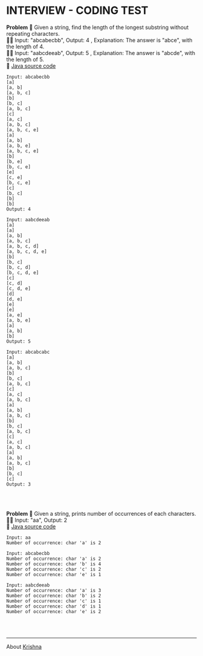 # INTERVIEW - CODING TEST

<b>Problem</b> :thinking: Given a string, find the length of the longest substring without repeating characters.<br/>
:tipping_hand_man: Input: "abcabecbb",  Output: 4 , Explanation: The answer is "abce", with the length of 4.<br/>
:tipping_hand_man: Input: "aabcdeeab",  Output: 5 , Explanation: The answer is "abcde", with the length of 5.<br/>
:open_book: [Java source code](https://github.com/krishnamanchikalapudi/examples.java/blob/develop/CodeTest/src/code/test/RepeatingCharacters.java)<br/> 
```
Input: abcabecbb
[a]
[a, b]
[a, b, c]
[b]
[b, c]
[a, b, c]
[c]
[a, c]
[a, b, c]
[a, b, c, e]
[a]
[a, b]
[a, b, e]
[a, b, c, e]
[b]
[b, e]
[b, c, e]
[e]
[c, e]
[b, c, e]
[c]
[b, c]
[b]
[b]
Output: 4

Input: aabcdeeab
[a]
[a]
[a, b]
[a, b, c]
[a, b, c, d]
[a, b, c, d, e]
[b]
[b, c]
[b, c, d]
[b, c, d, e]
[c]
[c, d]
[c, d, e]
[d]
[d, e]
[e]
[e]
[a, e]
[a, b, e]
[a]
[a, b]
[b]
Output: 5

Input: abcabcabc
[a]
[a, b]
[a, b, c]
[b]
[b, c]
[a, b, c]
[c]
[a, c]
[a, b, c]
[a]
[a, b]
[a, b, c]
[b]
[b, c]
[a, b, c]
[c]
[a, c]
[a, b, c]
[a]
[a, b]
[a, b, c]
[b]
[b, c]
[c]
Output: 3
```
<br/><br/>


<b>Problem</b> :thinking: Given a string, prints number of occurrences of each characters.<br/>
:tipping_hand_man: Input: "aa",  Output: 2 <br/>
:open_book: [Java source code](https://github.com/krishnamanchikalapudi/examples.java/blob/develop/CodeTest/src/code/test/RepeatingCharactersCount.java)<br/>
```
Input: aa
Number of occurrence: char 'a' is 2

Input: abcabecbb
Number of occurrence: char 'a' is 2
Number of occurrence: char 'b' is 4
Number of occurrence: char 'c' is 2
Number of occurrence: char 'e' is 1

Input: aabcdeeab
Number of occurrence: char 'a' is 3
Number of occurrence: char 'b' is 2
Number of occurrence: char 'c' is 1
Number of occurrence: char 'd' is 1
Number of occurrence: char 'e' is 2
```
<br/><br/>



<!--
<b>Problem</b> :thinking: <br/>
:tipping_hand_man: <br/>
:open_book: [Java source code]()<br/>
```

```
<br/><br/>


<b>Problem</b> :thinking: <br/>
:tipping_hand_man: <br/>
:open_book: [Java source code]()<br/>
```

```
<br/><br/>

-->


***


About [Krishna](https://www.linkedin.com/in/krishnamanchikalapudi/)



